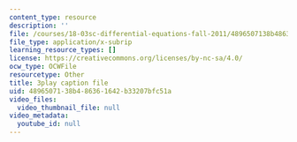 ```yaml
---
content_type: resource
description: ''
file: /courses/18-03sc-differential-equations-fall-2011/4896507138b486361642b33207bfc51a_fkGAF5jHjdY.srt
file_type: application/x-subrip
learning_resource_types: []
license: https://creativecommons.org/licenses/by-nc-sa/4.0/
ocw_type: OCWFile
resourcetype: Other
title: 3play caption file
uid: 48965071-38b4-8636-1642-b33207bfc51a
video_files:
  video_thumbnail_file: null
video_metadata:
  youtube_id: null
---
```


